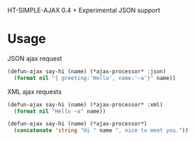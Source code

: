 HT-SIMPLE-AJAX 0.4 + Experimental JSON support

Usage
=====

JSON ajax request
```lisp
(defun-ajax say-hi (name) (*ajax-processor* :json)
  (format nil "{ greeting:'Hello', name:'~a'}" name))
```

XML ajax requests
```lisp
(defun-ajax say-hi (name) (*ajax-processor* :xml)
  (format nil "Hello ~a" name))
```

```lisp
(defun-ajax say-hi (name) (*ajax-processor*)
  (concatenate 'string "Hi " name ", nice to meet you."))
```

